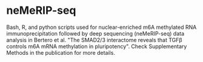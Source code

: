 # neMeRIP-seq
Bash, R, and python scripts used for nuclear-enriched m6A methylated RNA immunoprecipitation followed by deep sequencing (neMeRIP-seq) data analysis in Bertero et al.  "The SMAD2/3 interactome reveals that TGFβ controls m6A mRNA methylation in pluripotency". Check Supplementary Methods in the publication for more details.



